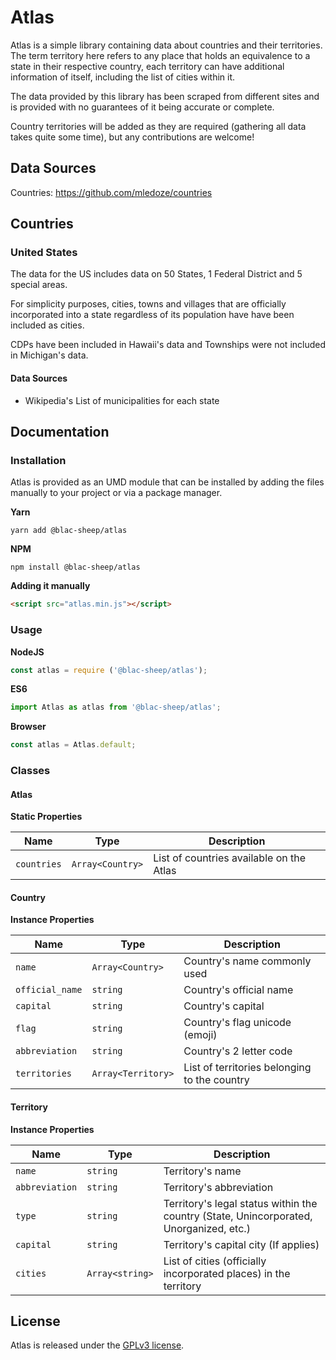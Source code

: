 # Atlas

Atlas is a simple library containing data about countries and their territories. The term territory here refers to any place that holds an equivalence to a state in their respective country, each territory can have additional information of itself, including the list of cities within it.

The data provided by this library has been scraped from different sites and is provided with no guarantees of it being accurate or complete.

Country territories will be added as they are required (gathering all data takes quite some time), but any contributions are welcome!

## Data Sources
Countries: https://github.com/mledoze/countries

## Countries

### United States
The data for the US includes data on 50 States, 1 Federal District and 5 special areas.

For simplicity purposes, cities, towns and villages that are officially incorporated into a state regardless of its population have have been included as cities.

CDPs have been included in Hawaii's data and Townships were not included in Michigan's data.

#### Data Sources
* Wikipedia's List of municipalities for each state

## Documentation

### Installation
Atlas is provided as an UMD module that can be installed by adding the files manually to your project or via a package manager.

**Yarn**
```
yarn add @blac-sheep/atlas
```

**NPM**
```
npm install @blac-sheep/atlas
```

**Adding it manually**
```html
<script src="atlas.min.js"></script>
```

### Usage

**NodeJS**
```javascript
const atlas = require ('@blac-sheep/atlas');
```

**ES6**
```javascript
import Atlas as atlas from '@blac-sheep/atlas';
```

**Browser**
```javascript
const atlas = Atlas.default;
```

### Classes

#### Atlas
**Static Properties**

| Name | Type | Description |
| ---- | ---- | ----------- |
| `countries` | `Array<Country>` | List of countries available on the Atlas |

#### Country
**Instance Properties**

| Name | Type | Description |
| ---- | ---- | ----------- |
| `name` | `Array<Country>` | Country's name commonly used |
| `official_name` | `string` | Country's official name |
| `capital` | `string` | Country's capital |
| `flag` | `string` | Country's flag unicode (emoji) |
| `abbreviation` | `string` | Country's 2 letter code |
| `territories` | `Array<Territory>` | List of territories belonging to the country |


#### Territory
**Instance Properties**

| Name | Type | Description |
| ---- | ---- | ----------- |
| `name` | `string` | Territory's name |
| `abbreviation` | `string` | Territory's abbreviation |
| `type` | `string` | Territory's legal status within the country (State, Unincorporated, Unorganized, etc.) |
| `capital` | `string` | Territory's capital city (If applies) |
| `cities`  | `Array<string>` | List of cities (officially incorporated places) in the territory |


## License
Atlas is released under the [GPLv3 license](LICENSE.md).